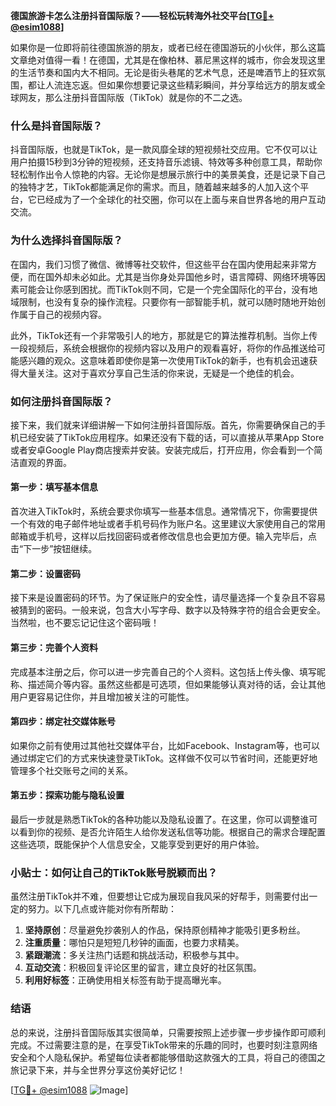 **德国旅游卡怎么注册抖音国际版？——轻松玩转海外社交平台[[TG💪+ @esim1088](https://t.me/s/esim1088)]**

如果你是一位即将前往德国旅游的朋友，或者已经在德国游玩的小伙伴，那么这篇文章绝对值得一看！在德国，尤其是在像柏林、慕尼黑这样的城市，你会发现这里的生活节奏和国内大不相同。无论是街头巷尾的艺术气息，还是啤酒节上的狂欢氛围，都让人流连忘返。但如果你想要记录这些精彩瞬间，并分享给远方的朋友或全球网友，那么注册抖音国际版（TikTok）就是你的不二之选。

### 什么是抖音国际版？

抖音国际版，也就是TikTok，是一款风靡全球的短视频社交应用。它不仅可以让用户拍摄15秒到3分钟的短视频，还支持音乐滤镜、特效等多种创意工具，帮助你轻松制作出令人惊艳的内容。无论你是想展示旅行中的美景美食，还是记录下自己的独特才艺，TikTok都能满足你的需求。而且，随着越来越多的人加入这个平台，它已经成为了一个全球化的社交圈，你可以在上面与来自世界各地的用户互动交流。

### 为什么选择抖音国际版？

在国内，我们习惯了微信、微博等社交软件，但这些平台在国内使用起来非常方便，而在国外却未必如此。尤其是当你身处异国他乡时，语言障碍、网络环境等因素可能会让你感到困扰。而TikTok则不同，它是一个完全国际化的平台，没有地域限制，也没有复杂的操作流程。只要你有一部智能手机，就可以随时随地开始创作属于自己的视频内容。

此外，TikTok还有一个非常吸引人的地方，那就是它的算法推荐机制。当你上传一段视频后，系统会根据你的视频内容以及用户的观看喜好，将你的作品推送给可能感兴趣的观众。这意味着即使你是第一次使用TikTok的新手，也有机会迅速获得大量关注。这对于喜欢分享自己生活的你来说，无疑是一个绝佳的机会。

### 如何注册抖音国际版？

接下来，我们就来详细讲解一下如何注册抖音国际版。首先，你需要确保自己的手机已经安装了TikTok应用程序。如果还没有下载的话，可以直接从苹果App Store或者安卓Google Play商店搜索并安装。安装完成后，打开应用，你会看到一个简洁直观的界面。

#### 第一步：填写基本信息

首次进入TikTok时，系统会要求你填写一些基本信息。通常情况下，你需要提供一个有效的电子邮件地址或者手机号码作为账户名。这里建议大家使用自己的常用邮箱或手机号，这样以后找回密码或者修改信息也会更加方便。输入完毕后，点击“下一步”按钮继续。

#### 第二步：设置密码

接下来是设置密码的环节。为了保证账户的安全性，请尽量选择一个复杂且不容易被猜到的密码。一般来说，包含大小写字母、数字以及特殊字符的组合会更安全。当然啦，也不要忘记记住这个密码哦！

#### 第三步：完善个人资料

完成基本注册之后，你可以进一步完善自己的个人资料。这包括上传头像、填写昵称、描述简介等内容。虽然这些都是可选项，但如果能够认真对待的话，会让其他用户更容易记住你，并且增加被关注的可能性。

#### 第四步：绑定社交媒体账号

如果你之前有使用过其他社交媒体平台，比如Facebook、Instagram等，也可以通过绑定它们的方式来快速登录TikTok。这样做不仅可以节省时间，还能更好地管理多个社交账号之间的关系。

#### 第五步：探索功能与隐私设置

最后一步就是熟悉TikTok的各种功能以及隐私设置了。在这里，你可以调整谁可以看到你的视频、是否允许陌生人给你发送私信等功能。根据自己的需求合理配置这些选项，既能保护个人信息安全，又能享受到更好的用户体验。

### 小贴士：如何让自己的TikTok账号脱颖而出？

虽然注册TikTok并不难，但要想让它成为展现自我风采的好帮手，则需要付出一定的努力。以下几点或许能对你有所帮助：

1. **坚持原创**：尽量避免抄袭别人的作品，保持原创精神才能吸引更多粉丝。
2. **注重质量**：哪怕只是短短几秒钟的画面，也要力求精美。
3. **紧跟潮流**：多关注热门话题和挑战活动，积极参与其中。
4. **互动交流**：积极回复评论区里的留言，建立良好的社区氛围。
5. **利用好标签**：正确使用相关标签有助于提高曝光率。

### 结语

总的来说，注册抖音国际版其实很简单，只需要按照上述步骤一步步操作即可顺利完成。不过需要注意的是，在享受TikTok带来的乐趣的同时，也要时刻注意网络安全和个人隐私保护。希望每位读者都能够借助这款强大的工具，将自己的德国之旅记录下来，并与全世界分享这份美好记忆！

[[TG💪+ @esim1088](https://t.me/s/esim1088) ![Image](https://i.postimg.cc/4NQfJmqS/Snipaste-2025-05-13-00-14-12.png)]
